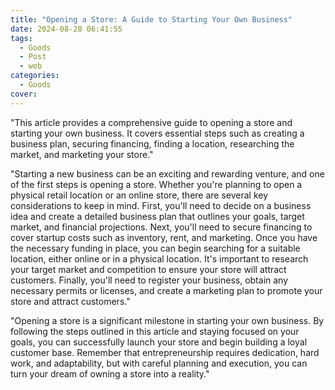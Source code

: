 ```yaml
---
title: "Opening a Store: A Guide to Starting Your Own Business"
date: 2024-08-28 06:41:55
tags:
  - Goods
  - Post
  - web
categories:
  - Goods
cover: 
---
```


"This article provides a comprehensive guide to opening a store and starting your own business. It covers essential steps such as creating a business plan, securing financing, finding a location, researching the market, and marketing your store."

"Starting a new business can be an exciting and rewarding venture, and one of the first steps is opening a store. Whether you're planning to open a physical retail location or an online store, there are several key considerations to keep in mind. First, you'll need to decide on a business idea and create a detailed business plan that outlines your goals, target market, and financial projections. Next, you'll need to secure financing to cover startup costs such as inventory, rent, and marketing. Once you have the necessary funding in place, you can begin searching for a suitable location, either online or in a physical location. It's important to research your target market and competition to ensure your store will attract customers. Finally, you'll need to register your business, obtain any necessary permits or licenses, and create a marketing plan to promote your store and attract customers."

"Opening a store is a significant milestone in starting your own business. By following the steps outlined in this article and staying focused on your goals, you can successfully launch your store and begin building a loyal customer base. Remember that entrepreneurship requires dedication, hard work, and adaptability, but with careful planning and execution, you can turn your dream of owning a store into a reality."
